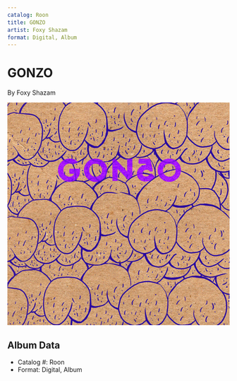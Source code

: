 ```yaml
---
catalog: Roon
title: GONZO
artist: Foxy Shazam
format: Digital, Album
---
```


# GONZO

By Foxy Shazam

![](../../assets/albumcovers/Foxy_Shazam-GONZO.png)

## Album Data

- Catalog #: Roon
- Format: Digital, Album

